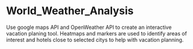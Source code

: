 # World_Weather_Analysis
Use google maps API and OpenWeather API to create an interactive vacation planing tool. Heatmaps and markers are used to identify areas of interest and hotels close to selected citys to help with vacation planning. 
